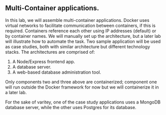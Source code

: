 ## Multi-Container applications.

In this lab, we will assemble multi-container applications. Docker uses virtual networks to facilitate communication between containers, if this is required. Containers reference each other using IP addresses (default) or by container names. We will manually set up the architecture, but a later lab will illustrate how to automate the task. Two sample application will be used as case studies, both with similar architecture but different technology stacks. The architectures are comprised of:

1. A Node/Express frontend app.
1. A database server.
1. A web-based database administration tool.

Only components two and three above are containerized; component one will run outside the Docker framework for now but we will containerize it in a later lab.

For the sake of varitey, one of the case study applications uses a MongoDB database server, while the other uses Postgres for its database.
